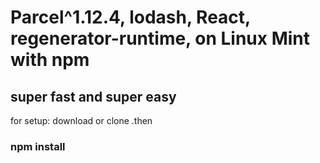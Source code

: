 # Parcel^1.12.4, lodash, React, regenerator-runtime, on Linux Mint with npm

## super fast and super easy

for setup: download or clone .then

### npm install

